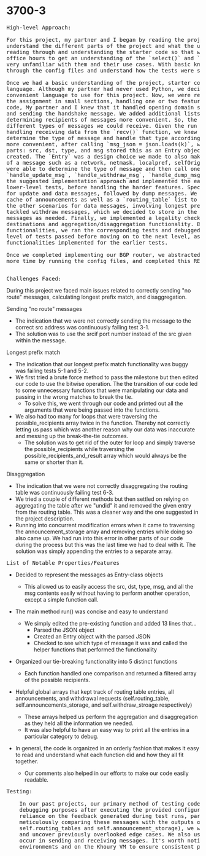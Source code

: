 # 3700-3
<pre>
High-level Approach:

For this project, my partner and I began by reading the project requirements. We met a few times to 
understand the different parts of the project and what the ultimate goal was. We also spent time 
reading through and understanding the starter code so that we could use it effectively. We went to 
office hours to get an understanding of the `select()` and `poll()` functions as well because we were 
very unfamiliar with them and their use cases. With basic knowledge of the project, we decided to look 
through the config files and understand how the tests were structured.

Once we had a basic understanding of the project, starter code, and tests, we decided on our programming 
language. Although my partner had never used Python, we decided that Python was the simplest and most 
convenient language to use for this project. Now, we were ready to start coding. We decided to approach 
the assignment in small sections, handling one or two features at a time. Having looked at the started 
code, My partner and I knew that it handled opening domain sockets, listening to them via `select()`, 
and sending the handshake message. We added additional lists called `cust` and `peer_prov_cust` to make 
determining recipients of messages more convenient. So, the next step was to start tackling all the 
different types of messages we could receive. Given the run function in the starter code, that was 
handling receiving data from the `recv()` function, we knew this function was the primary place to 
determine the type of message and handle that type accordingly. To make parsing through the messages 
more convenient, after calling `msg_json = json.loads(k)`, we broke the message down into the 4 primary 
parts: src, dst, type, and msg stored this as an Entry object, which `Entry` is a class that we 
created. The `Entry` was a design choice we made to also make it easy to get all the possible components 
of a message such as a network, netmask, localpref, selfOrigin, ASPath, origin, and peer. From run, we 
were able to determine the type of message and then call one of the following functions: 
`handle_update_msg`, `handle_withdraw_msg`, `handle_dump_msg`, or `handle_data_msg`. We generally took 
the suggested implementation approach and implemented the easier features first, which would pass the 
lower-level tests, before handling the harder features. Specifically, we created basic implementations 
for update and data messages, followed by dump messages. We created a `storage_announcement` list to be a 
cache of announcements as well as a `routing_table` list to represent the routing table. We then handled 
the other scenarios for data messages, involving longest prefix matching and tie-breaking. Next, we 
tackled withdraw messages, which we decided to store in the list `withdraw_storage` and send no route 
messages as needed. Finally, we implemented a legality check to check relationships between sources and 
destinations and aggregation/disaggregation functionality. Between implementing each of these 
functionalities, we ran the corresponding tests and debugged using print statements. We made sure each 
level of tests passed before moving on to the next level, as many of the later tests depended on 
functionalities implemented for the earlier tests. 

Once we completed implementing our BGP router, we abstracted and cleaned our code, tested everything one 
more time by running the config files, and completed this README.

</pre>
<pre>Challenges Faced:</pre>

During this project we faced main issues related to correctly sending "no route" messages, calculating 
longest prefix match, and disaggregation.

Sending "no route" messages
  - The indication that we were not correctly sending the message to the correct src address was continuously failing test 3-1.
  - The solution was to use the srcif port number instead of the src given within the message.
  
Longest prefix match 
  - The indication that our longest prefix match functionality was buggy was failing tests 5-1 and 5-2.
  - We first tried a brute force method to pass the milestone but then edited our code to use the bitwise operation. The 
    the transition of our code led to some unnecessary functions that were manipulating our data and passing in the wrong matches 
    to break the tie. 
      - To solve this, we went through our code and printed out all the arguments that were being passed into the functions.
  - We also had too many for loops that were traversing the possible_recipients array twice in the function. Thereby not 
    correctly letting us pass which was another reason why our data was inaccurate and messing up the break-the-tie outcomes.
      - The solution was to get rid of the outer for loop and simply traverse the possible_recipients while traversing the 
        possible_recipients_and_result array which would always be the same or shorter than it.

Disaggregation
  - The indication that we were not correctly disaggregating the routing table was continuously failing test 6-3.
  - We tried a couple of different methods but then settled on relying on aggregating the table after we "undid" it and removed 
    the given entry from the routing table. This was a cleaner way and the one suggested in the project description. 
  - Running into concurrent modification errors when it came to traversing the announcement_storage array and removing entries 
    while doing so also came up. We had run into this error in other parts of our code during the process but this was the last
    time we had to deal with it. The solution was simply appending the entries to a separate array.
<pre>List of Notable Properties/Features</pre>

  - Decided to represent the messages as Entry-class objects
    - This allowed us to easily access the src, dst, type, msg, and all the msg contents easily without having to 
      perform another operation, except a simple function call.
      
  - The main method run() was concise and easy to understand 
    - We simply edited the pre-existing function and added 13 lines that...
      - Parsed the JSON object
      - Created an Entry object with the parsed JSON
      - Checked to see which type of message it was and called the helper functions that performed the functionality
      
  - Organized our tie-breaking functionality into 5 distinct functions
    - Each function handled one comparison and returned a filtered array of the possible recipients. 
    
  - Helpful global arrays that kept track of routing table entries, all announcements, and withdrawal requests 
      (self.routing_table, self.announcements_storage, and self.withdraw_stroage respectively)
    - These arrays helped us perform the aggregation and disaggregation as they held all the information we needed. 
    - It was also helpful to have an easy way to print all the entries in a particular category to debug.   
    
  - In general, the code is organized in an orderly fashion that makes it easy to read and understand what each function 
    did and how they all fit together.
    - Our comments also helped in our efforts to make our code easily readable.
<pre>Testing: 
   
    In our past projects, our primary method of testing code involved utilizing print statements for 
    debugging purposes after executing the provided configuration test files. We placed significant 
    reliance on the feedback generated during test runs, particularly focusing on error codes. By 
    meticulously comparing these messages with the outputs of our data representations (such as 
    self.routing_tables and self.announcement_storage), we were able to identify bugs within our code 
    and uncover previously overlooked edge cases. We also used try excepts to catch errors that
    occur in sending and receiving messages. It's worth noting that we executed the code on both our local
    environments and on the Khoury VM to ensure consistent performance across different setups.
</pre>
